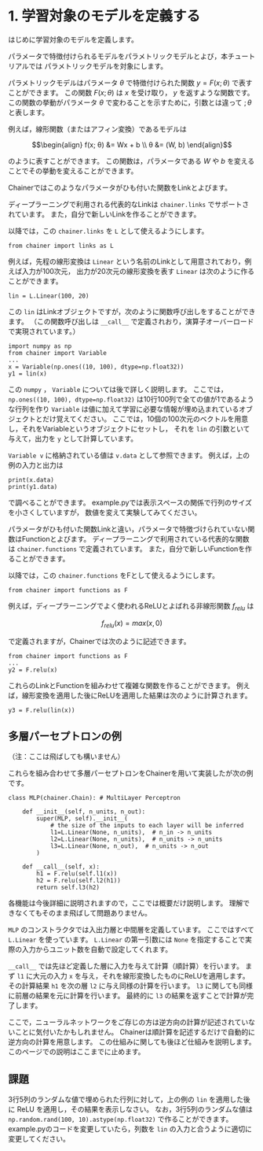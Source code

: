 # 1. 学習対象のモデルを定義する

はじめに学習対象のモデルを定義します。

パラメータで特徴付けられるモデルをパラメトリックモデルとよび，本チュートリアルでは
パラメトリックモデルを対象にします。

パラメトリックモデルはパラメータ $\theta$ で特徴付けられた関数 $y=F(x; \theta)$ で表すことができます。
この関数 $F(x; \theta)$ は $x$ を受け取り， $y$ を返すような関数です。
この関数の挙動がパラメータ $\theta$ で変わることを示すために，引数とは違って $;\theta$ と表します。

例えば，線形関数（またはアフィン変換）であるモデルは

```math
\begin{align}
f(x; θ) &= Wx + b \\
θ &= (W, b)
\end{align}
```

のように表すことができます。
この関数は，パラメータである $W$ や $b$ を変えることでその挙動を変えることができます。

Chainerではこのようなパラメータがひも付いた関数をLinkとよびます。

ディープラーニングで利用される代表的なLinkは `chainer.links` でサポートされています。
また，自分で新しいLinkを作ることができます。

以降では，この `chainer.links` を `L` として使えるようにします。

```
from chainer import links as L
```

例えば，先程の線形変換は `Linear` という名前のLinkとして用意されており，例えば入力が100次元，
出力が20次元の線形変換を表す `Linear` は次のように作ることができます。

```
lin = L.Linear(100, 20)
```

この `lin` はLinkオブジェクトですが，次のように関数呼び出しをすることができます。
（この関数呼び出しは `__call__` で定義されおり，演算子オーバーロードで実現されています。）

```
import numpy as np
from chainer import Variable
...
x = Variable(np.ones((10, 100), dtype=np.float32))
y1 = lin(x)
```

この `numpy` ， `Variable` については後で詳しく説明します。
ここでは， `np.ones((10, 100), dtype=np.float32)` は10行100列で全ての値が1であるような行列を作り
`Variable` は値に加えて学習に必要な情報が埋め込まれているオブジェクトとだけ覚えてください。
ここでは，10個の100次元のベクトルを用意し，それをVariableというオブジェクトにセットし，
それを `lin` の引数といて与えて，出力を `y` として計算しています。

`Variable v` に格納されている値は `v.data` として参照できます。
例えば，上の例の入力と出力は

```
print(x.data)
print(y1.data)
```

で調べることができます。
example.pyでは表示スペースの関係で行列のサイズを小さくしていますが，
数値を変えて実験してみてください。

パラメータがひも付いた関数Linkと違い，パラメータで特徴づけられていない関数はFunctionとよびます。
ディープラーニングで利用されている代表的な関数は `chainer.functions` で定義されています。
また，自分で新しいFunctionを作ることができます。

以降では，この  `chainer.functions` をFとして使えるようにします。

```
from chainer import functions as F
```

例えば，ディープラーニングでよく使われるReLUとよばれる非線形関数 $f_{relu}$ は

$$f_{relu}(x)=max(x,0)$$

で定義されますが，Chainerでは次のように記述できます。

```
from chainer import functions as F
...
y2 = F.relu(x)
```

これらのLinkとFunctionを組みわせて複雑な関数を作ることができます。
例えば，線形変換を適用した後にReLUを適用した結果は次のように計算されます。

```
y3 = F.relu(lin(x))
```

## 多層パーセプトロンの例

（注：ここは飛ばしても構いません）

これらを組み合わせて多層パーセプトロンをChainerを用いて実装したが次の例です。

```
class MLP(chainer.Chain): # MultiLayer Perceptron

    def __init__(self, n_units, n_out):
        super(MLP, self).__init__(
            # the size of the inputs to each layer will be inferred
            l1=L.Linear(None, n_units),  # n_in -> n_units
            l2=L.Linear(None, n_units),  # n_units -> n_units
            l3=L.Linear(None, n_out),  # n_units -> n_out
        )

    def __call__(self, x):
        h1 = F.relu(self.l1(x))
        h2 = F.relu(self.l2(h1))
        return self.l3(h2)
```

各機能は今後詳細に説明されますので，ここでは概要だけ説明します。
理解できなくてもそのまま飛ばして問題ありません。

`MLP` のコンストラクタでは入出力層と中間層を定義しています。
ここではすべて `L.Linear` を使っています。
`L.Linear` の第一引数には `None` を指定することで実際の入力からユニット数を自動で設定してくれます。

`__call__` では先ほど定義した層に入力を与えて計算（順計算）を行います。
まず `l1` に大元の入力 `x` を与え，それを線形変換したものにReLUを適用します。
その計算結果 `h1` を次の層 `l2` に与え同様の計算を行います。
`l3` に関しても同様に前層の結果を元に計算を行います。
最終的に `l3` の結果を返すことで計算が完了します。

ここで，ニューラルネットワークをご存じの方は逆方向の計算が記述されていないことに気付いたかもしれません。
Chainerは順計算を記述するだけで自動的に逆方向の計算を用意します。
この仕組みに関しても後ほど仕組みを説明します。
このページでの説明はここまでに止めます。

## 課題

3行5列のランダムな値で埋められた行列に対して，上の例の `lin` を適用した後に ReLU を適用し，その結果を表示しなさい。
なお，3行5列のランダムな値は `np.random.rand(100, 10).astype(np.float32)` で作ることができます。
example.pyのコードを変更していたら，列数を `lin` の入力と合うように適切に変更してください。

